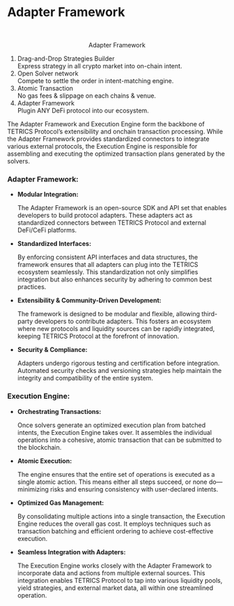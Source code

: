 # Adapter Framework

<div align="center"><figure><img src="../.gitbook/assets/スクリーンショット 2025-03-30 午後11.16.15のコピー7.png" alt="" width="375"><figcaption><p>Adapter Framework</p></figcaption></figure></div>

1. Drag-and-Drop Strategies Builder \
   Express strategy in all crypto market into on-chain intent.
2. Open Solver network\
   Compete to settle the order in intent-matching engine.
3. Atomic Transaction\
   No gas fees & slippage on each chains & venue.
4. Adapter Framework\
   Plugin ANY DeFi protocol into our ecosystem.



The Adapter Framework and Execution Engine form the backbone of TETRICS Protocol’s extensibility and onchain transaction processing. While the Adapter Framework provides standardized connectors to integrate various external protocols, the Execution Engine is responsible for assembling and executing the optimized transaction plans generated by the solvers.

### **Adapter Framework:**

*   **Modular Integration:**

    The Adapter Framework is an open-source SDK and API set that enables developers to build protocol adapters. These adapters act as standardized connectors between TETRICS Protocol and external DeFi/CeFi platforms.
*   **Standardized Interfaces:**

    By enforcing consistent API interfaces and data structures, the framework ensures that all adapters can plug into the TETRICS ecosystem seamlessly. This standardization not only simplifies integration but also enhances security by adhering to common best practices.
*   **Extensibility & Community-Driven Development:**

    The framework is designed to be modular and flexible, allowing third-party developers to contribute adapters. This fosters an ecosystem where new protocols and liquidity sources can be rapidly integrated, keeping TETRICS Protocol at the forefront of innovation.
*   **Security & Compliance:**

    Adapters undergo rigorous testing and certification before integration. Automated security checks and versioning strategies help maintain the integrity and compatibility of the entire system.

### **Execution Engine:**

*   **Orchestrating Transactions:**

    Once solvers generate an optimized execution plan from batched intents, the Execution Engine takes over. It assembles the individual operations into a cohesive, atomic transaction that can be submitted to the blockchain.
*   **Atomic Execution:**

    The engine ensures that the entire set of operations is executed as a single atomic action. This means either all steps succeed, or none do—minimizing risks and ensuring consistency with user-declared intents.
*   **Optimized Gas Management:**

    By consolidating multiple actions into a single transaction, the Execution Engine reduces the overall gas cost. It employs techniques such as transaction batching and efficient ordering to achieve cost-effective execution.
*   **Seamless Integration with Adapters:**

    The Execution Engine works closely with the Adapter Framework to incorporate data and actions from multiple external sources. This integration enables TETRICS Protocol to tap into various liquidity pools, yield strategies, and external market data, all within one streamlined operation.

